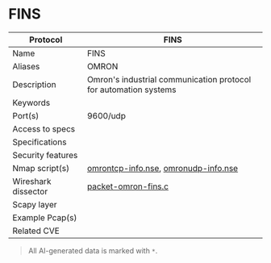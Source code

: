 # FINS

| Protocol | FINS |
|---|---|
| Name | FINS |
| Aliases | OMRON |
| Description | Omron's industrial communication protocol for automation systems |
| Keywords |  |
| Port(s) | 9600/udp |
| Access to specs |  |
| Specifications |  |
| Security features |  |
| Nmap script(s) | [omrontcp-info.nse](https://github.com/digitalbond/Redpoint/blob/master/omrontcp-info.nse), [omronudp-info.nse](https://github.com/digitalbond/Redpoint/blob/master/omronudp-info.nse) |
| Wireshark dissector | [packet-omron-fins.c](https://github.com/wireshark/wireshark/blob/master/epan/dissectors/packet-omron-fins.c) |
| Scapy layer |  |
| Example Pcap(s) |  |
| Related CVE |  |



> All AI-generated data is marked with `*`.
